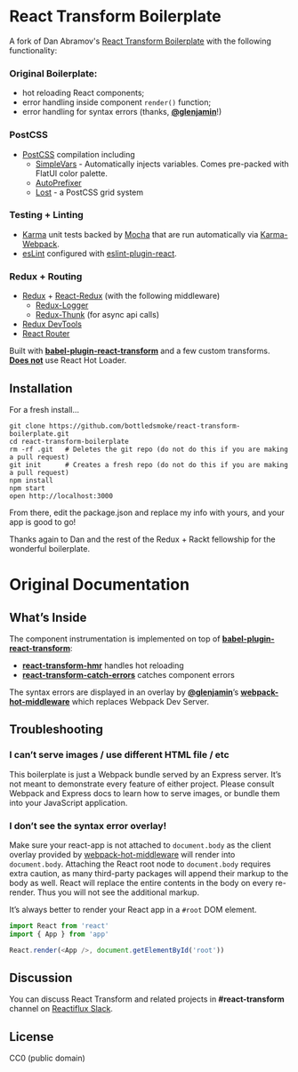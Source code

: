 React Transform Boilerplate
=====================

A fork of Dan Abramov's [React Transform Boilerplate](https://github.com/gaearon/react-transform-boilerplate) with the following functionality:

### Original Boilerplate:
* hot reloading React components;
* error handling inside component `render()` function;
* error handling for syntax errors (thanks, **[@glenjamin](https://github.com/glenjamin)**!)

### PostCSS
* [PostCSS](https://github.com/postcss/postcss) compilation including
  * [SimpleVars](https://github.com/postcss/postcss-simple-vars) - Automatically injects variables. Comes pre-packed with FlatUI color palette.
  * [AutoPrefixer](https://github.com/postcss/autoprefixer)
  * [Lost](https://github.com/corysimmons/lost) - a PostCSS grid system

### Testing + Linting
* [Karma](http://karma-runner.github.io/0.13/index.html) unit tests backed by [Mocha](https://mochajs.org/) that are run automatically via [Karma-Webpack](https://github.com/webpack/karma-webpack).
* [esLint](http://eslint.org/) configured with [eslint-plugin-react](https://github.com/yannickcr/eslint-plugin-react).

### Redux + Routing
* [Redux](https://github.com/rackt/redux) + [React-Redux](https://github.com/rackt/react-redux) (with the following middleware)
  * [Redux-Logger](https://github.com/fcomb/redux-logger)
  * [Redux-Thunk](https://github.com/gaearon/redux-thunk) (for async api calls)
* [Redux DevTools](https://github.com/gaearon/redux-devtools)
* [React Router](https://github.com/rackt/react-router)


Built with **[babel-plugin-react-transform](https://github.com/gaearon/babel-plugin-react-transform)** and a few custom transforms.
**[Does not](https://medium.com/@dan_abramov/the-death-of-react-hot-loader-765fa791d7c4)** use React Hot Loader.


## Installation

For a fresh install...

```
git clone https://github.com/bottledsmoke/react-transform-boilerplate.git
cd react-transform-boilerplate
rm -rf .git   # Deletes the git repo (do not do this if you are making a pull request)
git init      # Creates a fresh repo (do not do this if you are making a pull request)
npm install
npm start
open http://localhost:3000
```

From there, edit the package.json and replace my info with yours, and your app is good to go!

Thanks again to Dan and the rest of the Redux + Rackt fellowship for the wonderful boilerplate.


# Original Documentation

## What’s Inside


The component instrumentation is implemented on top of **[babel-plugin-react-transform](https://github.com/gaearon/babel-plugin-react-transform)**:

* **[react-transform-hmr](https://github.com/gaearon/react-transform-hmr)** handles hot reloading
* **[react-transform-catch-errors](https://github.com/gaearon/react-transform-catch-errors)** catches component errors

The syntax errors are displayed in an overlay by **[@glenjamin](https://github.com/glenjamin)**’s **[webpack-hot-middleware](https://github.com/glenjamin/webpack-hot-middleware)** which replaces Webpack Dev Server.

## Troubleshooting

### I can’t serve images / use different HTML file / etc

This boilerplate is just a Webpack bundle served by an Express server. It’s not meant to demonstrate every feature of either project. Please consult Webpack and Express docs to learn how to serve images, or bundle them into your JavaScript application.

### I don’t see the syntax error overlay!

Make sure your react-app is not attached to `document.body` as the client overlay provided by [webpack-hot-middleware](https://github.com/glenjamin/webpack-hot-middleware) will render into `document.body`.
Attaching the React root node to `document.body` requires extra caution, as many third-party packages will append their markup to the body as well. React will replace the entire contents in the body on every re-render. Thus you will not see the additional markup.

It’s always better to render your React app in a `#root` DOM element.

```js
import React from 'react'
import { App } from 'app'

React.render(<App />, document.getElementById('root'))
```

## Discussion

You can discuss React Transform and related projects in **#react-transform** channel on [Reactiflux Slack](http://reactiflux.com).

## License

CC0 (public domain)
